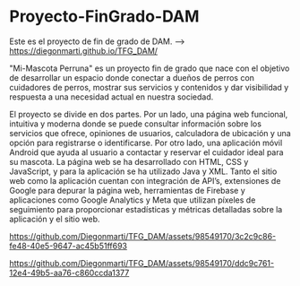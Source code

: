 # Proyecto-FinGrado-DAM
Este es el proyecto de fin de grado de DAM. -->    https://diegonmarti.github.io/TFG_DAM/

"Mi-Mascota Perruna" es un proyecto fin de grado que nace con el objetivo de desarrollar un espacio donde conectar a dueños de perros con cuidadores de perros, mostrar sus servicios y
contenidos y dar visibilidad y respuesta a una necesidad actual en nuestra sociedad. 

El proyecto se divide en dos partes. Por un lado, una página web funcional, intuitiva y moderna donde se puede consultar información sobre los servicios que ofrece, opiniones de usuarios,
calculadora de ubicación y una opción para registrarse o identificarse. Por otro lado, una aplicación móvil Android que ayuda al usuario a contactar y reservar el cuidador ideal para su
mascota.
La página web se ha desarrollado con HTML, CSS y JavaScript, y para la aplicación se ha utilizado Java y XML. Tanto el sitio web como la aplicación cuentan con integración de API’s,
extensiones de Google para depurar la página web, herramientas de Firebase y aplicaciones como Google Analytics y Meta que utilizan píxeles de seguimiento para proporcionar estadísticas y métricas detalladas sobre la aplicación y el sitio web.


https://github.com/Diegonmarti/TFG_DAM/assets/98549170/3c2c9c86-fe48-40e5-9647-ac45b51ff693

https://github.com/Diegonmarti/TFG_DAM/assets/98549170/ddc9c761-12e4-49b5-aa76-c860ccda1377
